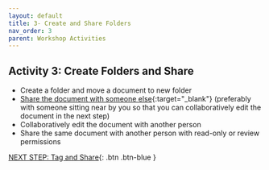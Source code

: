 ```yaml
---
layout: default
title: 3- Create and Share Folders
nav_order: 3
parent: Workshop Activities
---
```


## Activity 3: Create Folders and Share
-  Create a folder and move a document to new folder
-  [Share the document with someone else](https://support.microsoft.com/en-us/office/share-onedrive-files-and-folders-9fcc2f7d-de0c-4cec-93b0-a82024800c07#:~:text=Just%20right%2Dclick%20the%20file,you%20want%20to%20send%20it.){:target="_blank"}  (preferably with someone sitting near by you so that you can collaboratively edit the document in the next step)
-  Collaboratively edit the document with another person
-  Share the same document with another person with read-only or review permissions

[NEXT STEP: Tag and Share](tag-share.html){: .btn .btn-blue }
